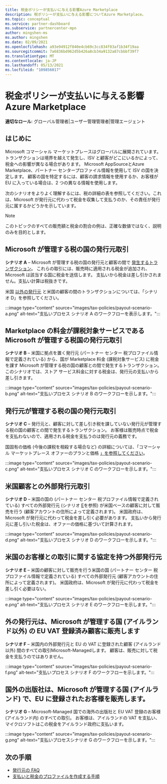 ```yaml
---
title: 税金ポリシーが支払いに与える影響Azure Marketplace
description: 税ポリシーが支払いに与える影響についてAzure Marketplace。
ms.topic: conceptual
ms.service: partner-dashboard
ms.subservice: partnercenter-mpn
author: mingshen-ms
ms.author: mingshen
ms.date: 02/09/2021
ms.openlocfilehash: a93e94912f840e4cb69c3cc834f03af1b34f19aa
ms.sourcegitcommit: 7a6836bd962d5b426a8cb34a9132a87cbbbf39f7
ms.translationtype: MT
ms.contentlocale: ja-JP
ms.lasthandoff: 05/13/2021
ms.locfileid: "109856017"
---
```

# <a name="how-tax-policies-affect-payout-for-azure-marketplace"></a>税金ポリシーが支払いに与える影響Azure Marketplace

**適切なロール**: グローバル管理者|ユーザー管理管理者|管理エージェント

## <a name="introduction"></a>はじめに

Microsoft コマーシャル マーケットプレースはグローバルに展開されています。 トランザクションは境界を越えて発生し、ISV と顧客がどこにいるかによって、税金への影響が異なる場合があります。 Microsoft AppSourceとAzure Marketplace、パートナー センタープロファイル情報を使用して ISV の国を決定します。 顧客の国を特定するには、顧客の請求情報を使用するか、お客様が EU に入っている場合は、2 つの異なる情報を使用します。

次のシナリオをよりよく理解するには、税の[](tax-details-marketplace.md)詳細の表を参照してください。これは、Microsoft が発行元に代わって税金を収集して支払うのか、その責任が発行元に属するかどうかを示しています。

> [!NOTE]
> このトピックのすべての販売額と税金の割合の例は、正確な数値ではなく、説明のみを目的とします。

## <a name="publisher-transacts-in-microsoft-managed-tax-country"></a>Microsoft が管理する税の国の発行元取引

**シナリオ A** – Microsoft が管理する税の国の発行元と顧客の間で [発生するトランザクション](tax-details-marketplace.md#microsoft-managed-countries)。 これらの取引には、販売時に適用される税金が追加され、Microsoft は該当する国に税金を送信します。 支払いから税金は差し引かされません。支払い計算は税抜きです。

米国 [以外の発行元](#foreign-publisher-transacts-with-us-customer) と米国の顧客の間のトランザクションについては、「シナリオ D」を参照してください。

:::image type="content" source="images/tax-policies/payout-scenario-a.png" alt-text="支払いプロセス シナリオ A のワークフローを表示します。":::

## <a name="publisher-transacts-in-microsoft-managed-tax-country-where-marketplace-fee-is-taxable-service"></a>Marketplace の料金が課税対象サービスである Microsoft が管理する税国の発行元取引

**シナリオ B** – 米国に拠点を置く発行元 (パートナー センター 税プロファイル情報で定義されている) から、国が Marketplace 料金 (課税対象サービス) に税金を課す Microsoft が管理する税の国の顧客との間で発生するトランザクション。 このシナリオでは、ストア サービス料金に対する税金は、発行元の支払いから差し引きます。

:::image type="content" source="images/tax-policies/payout-scenario-b.png" alt-text="支払いプロセス シナリオ B のワークフローを示します。":::

## <a name="publisher-transacts-in-publisher-managed-tax-country"></a>発行元が管理する税の国の発行元取引

**シナリオ C** – 発行元と、顧客に対して差し引き税を課していない発行元が管理する税の国の顧客との間で発生するトランザクション。 お客様は販売時点で税金を支払わないので、適用される税金を支払うのは発行元の義務です。

国固有の価格 (今後の課税を相殺する場合など) の詳細については、「コマーシャル マーケットプレース オファーのプランと価格 [」を参照してください](/azure/marketplace/plans-pricing#custom-prices)。

:::image type="content" source="images/tax-policies/payout-scenario-c.png" alt-text="支払いプロセス シナリオ C のワークフローを示します。":::

## <a name="foreign-publisher-transacts-with-us-customer"></a>米国顧客との外部発行元取引

**シナリオ D** – 米国の国の (パートナー センター 税プロファイル情報で定義されている) すべての外部発行元 (シナリオ [E](#foreign-publisher-with-a-treaty-transacts-with-us-customer)を参照) が米国ベースの顧客に対して販売を行う (顧客アカウントの住所によって定義されます)。 米国政府は、Microsoft が発行元に代わって税金を差し引く必要があります。 支払いから発行元に差し引いた税金は、オファーの価格に基づいて計算されます。

:::image type="content" source="images/tax-policies/payout-scenario-d.png" alt-text="支払いプロセス シナリオ D のワークフローを示します。":::

## <a name="foreign-publisher-with-a-treaty-transacts-with-us-customer"></a>米国のお客様との取引に関する協定を持つ外部発行元

**シナリオ E** – 米国の顧客に対して販売を行う米国の国 (パートナー センター 税プロファイル情報で定義されている) すべての外部発行元 (顧客アカウントの住所によって定義されます)。 米国政府は、Microsoft が発行元に代わって税金を差し引く必要はない。

:::image type="content" source="images/tax-policies/payout-scenario-e.png" alt-text="支払いプロセス シナリオ E のワークフローを示します。":::

## <a name="foreign-publisher-sells-to-an-eu-vat-registered-customer-in-a-microsoft-managed-country-outside-ireland"></a>外の発行元は、Microsoft が管理する国 (アイルランド以外) の EU VAT 登録済み顧客に販売します

**シナリオ F** – 米国内の外部発行元と EU の VAT に登録された顧客 (アイルランド以外) 間のすべての取引Microsoft-Managedします。 顧客は、販売に対して税金を支払うのではありません。

:::image type="content" source="images/tax-policies/payout-scenario-f.png" alt-text="支払いプロセス シナリオ F のワークフローを示します。":::

## <a name="foreign-publisher-sells-to-an-eu-vat-registered-customer-in-a-microsoft-managed-country-in-ireland"></a>国外の出版社は、Microsoft が管理する国 (アイルランド) で、EU に登録されたお客様を販売します。

**シナリオ G** – Microsoft-Managed 国での海外の出版社と EU VAT 登録のお客様 (アイルランド内) のすべての取引。 お客様は、アイルランドの VAT を支払い、マイクロソフトはこの税金をアイルランド政府に支払います。

:::image type="content" source="images/tax-policies/payout-scenario-g.png" alt-text="支払いプロセスシナリオ G のワークフローを示します。":::

## <a name="next-steps"></a>次の手順

- [発行元の FAQ](/azure/marketplace/marketplace-faq-publisher-guide)
- [支払いと税金のプロファイルを作成する手順](./set-up-your-payout-account.md?context=%2fazure%2fmarketplace%2fcontext%2fcontext#create-a-payment-profile)